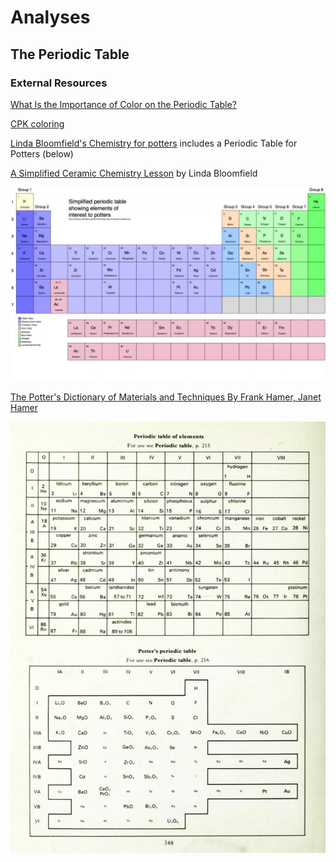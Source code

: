 # Analyses

## The Periodic Table

### External Resources

[What Is the Importance of Color on the Periodic Table?](https://www.thoughtco.com/color-on-the-periodic-table-608827)  

[CPK coloring](https://en.wikipedia.org/wiki/CPK_coloring)

[Linda Bloomfield's Chemistry for potters](https://lindabloomfield.co.uk/news/chemistry-for-potters/) includes a Periodic Table for Potters (below)

[A Simplified Ceramic Chemistry Lesson](https://ceramicartsnetwork.org/daily/ceramic-glaze-recipes/glaze-chemistry/simplified-ceramic-chemistry-lesson/) by Linda Bloomfield

![Linda Bloomfield's Periodic Table Color Coding](./img/periodic2.jpg) 

[The Potter's Dictionary of Materials and Techniques By Frank Hamer, Janet Hamer](https://books.google.com/books?id=TApnGTVLwxAC&printsec=frontcover#v=onepage&q&f=false)

![Hamer's Potter's Periodic Table](./img/periodic-hamer.jpg) 